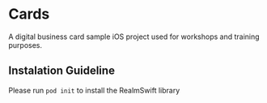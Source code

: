 # Cards
A digital business card sample iOS project used for workshops and training purposes.

## Instalation Guideline
Please run `pod init` to install the RealmSwift library
